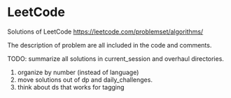 # LeetCode
Solutions of LeetCode
https://leetcode.com/problemset/algorithms/

The description of problem are all included in the code and comments.

TODO: summarize all solutions in current_session and overhaul directories.
1. organize by number (instead of language)
2. move solutions out of dp and daily_challenges.
3. think about ds that works for tagging